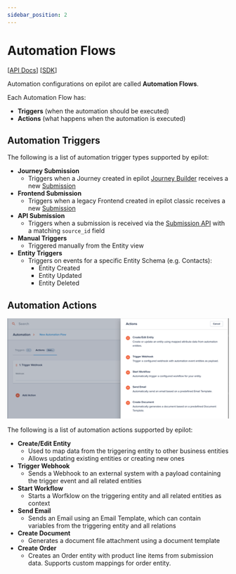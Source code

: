 ```yaml
---
sidebar_position: 2
---
```


# Automation Flows

[[API Docs](/api/automation#tag/flows)]
[[SDK](https://www.npmjs.com/package/@epilot/automation-client)]

Automation configurations on epilot are called **Automation Flows**.

Each Automation Flow has:

- **Triggers** (when the automation should be executed)
- **Actions** (what happens when the automation is executed)

## Automation Triggers

The following is a list of automation trigger types supported by epilot:

- **Journey Submission**
  - Triggers when a Journey created in epilot [Journey Builder](/docs/journeys/journey-builder) receives a new [Submission](/docs/submissions)
- **Frontend Submission**
  - Triggers when a legacy Frontend created in epilot classic receives a new [Submission](/docs/submissions)
- **API Submission**
  - Triggers when a submission is received via the [Submission API](/api/submission) with a matching `source_id` field
- **Manual Triggers**
  - Triggered manually from the Entity view
- **Entity Triggers**
  - Triggers on events for a specific Entity Schema (e.g. Contacts):
    - Entity Created
    - Entity Updated
    - Entity Deleted

## Automation Actions

![Automation Actions](../../static/img/automation-actions.png)

The following is a list of automation actions supported by epilot:

- **Create/Edit Entity**
  - Used to map data from the triggering entity to other business entities
  - Allows updating existing entities or creating new ones
- **Trigger Webhook**
  - Sends a Webhook to an external system with a payload containing the trigger event and all related entities
- **Start Workflow**
  - Starts a Worfklow on the triggering entity and all related entities as context
- **Send Email**
  - Sends an Email using an Email Template, which can contain variables from the triggering entity and all relations
- **Create Document**
  - Generates a document file attachment using a document template
- **Create Order**
  - Creates an Order entity with product line items from submission data. Supports custom mappings for order entity.
